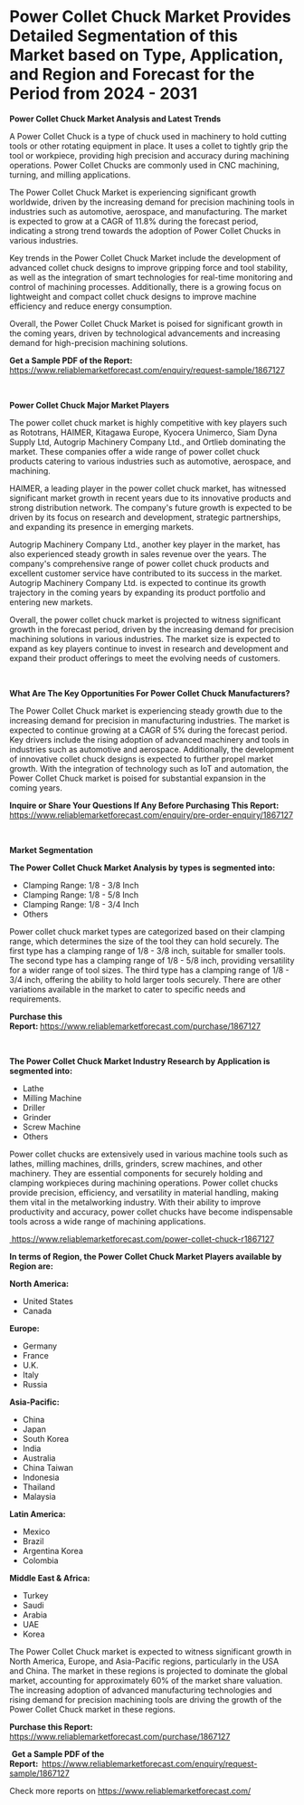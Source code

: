 <p><h1>Power Collet Chuck Market Provides Detailed Segmentation of this Market based on Type, Application, and Region and Forecast for the Period from 2024 - 2031</h1></p><p><strong>Power Collet Chuck Market Analysis and Latest Trends</strong></p>
<p><p>A Power Collet Chuck is a type of chuck used in machinery to hold cutting tools or other rotating equipment in place. It uses a collet to tightly grip the tool or workpiece, providing high precision and accuracy during machining operations. Power Collet Chucks are commonly used in CNC machining, turning, and milling applications.</p><p>The Power Collet Chuck Market is experiencing significant growth worldwide, driven by the increasing demand for precision machining tools in industries such as automotive, aerospace, and manufacturing. The market is expected to grow at a CAGR of 11.8% during the forecast period, indicating a strong trend towards the adoption of Power Collet Chucks in various industries.</p><p>Key trends in the Power Collet Chuck Market include the development of advanced collet chuck designs to improve gripping force and tool stability, as well as the integration of smart technologies for real-time monitoring and control of machining processes. Additionally, there is a growing focus on lightweight and compact collet chuck designs to improve machine efficiency and reduce energy consumption.</p><p>Overall, the Power Collet Chuck Market is poised for significant growth in the coming years, driven by technological advancements and increasing demand for high-precision machining solutions.</p></p>
<p><strong>Get a Sample PDF of the Report:&nbsp;</strong> <a href="https://www.reliablemarketforecast.com/enquiry/request-sample/1867127">https://www.reliablemarketforecast.com/enquiry/request-sample/1867127</a></p>
<p>&nbsp;</p>
<p><strong>Power Collet Chuck Major Market Players</strong></p>
<p><p>The power collet chuck market is highly competitive with key players such as Rototrans, HAIMER, Kitagawa Europe, Kyocera Unimerco, Siam Dyna Supply Ltd, Autogrip Machinery Company Ltd., and Ortlieb dominating the market. These companies offer a wide range of power collet chuck products catering to various industries such as automotive, aerospace, and machining.</p><p>HAIMER, a leading player in the power collet chuck market, has witnessed significant market growth in recent years due to its innovative products and strong distribution network. The company's future growth is expected to be driven by its focus on research and development, strategic partnerships, and expanding its presence in emerging markets.</p><p>Autogrip Machinery Company Ltd., another key player in the market, has also experienced steady growth in sales revenue over the years. The company's comprehensive range of power collet chuck products and excellent customer service have contributed to its success in the market. Autogrip Machinery Company Ltd. is expected to continue its growth trajectory in the coming years by expanding its product portfolio and entering new markets.</p><p>Overall, the power collet chuck market is projected to witness significant growth in the forecast period, driven by the increasing demand for precision machining solutions in various industries. The market size is expected to expand as key players continue to invest in research and development and expand their product offerings to meet the evolving needs of customers.</p></p>
<p>&nbsp;</p>
<p><strong>What Are The Key Opportunities For Power Collet Chuck Manufacturers?</strong></p>
<p><p>The Power Collet Chuck market is experiencing steady growth due to the increasing demand for precision in manufacturing industries. The market is expected to continue growing at a CAGR of 5% during the forecast period. Key drivers include the rising adoption of advanced machinery and tools in industries such as automotive and aerospace. Additionally, the development of innovative collet chuck designs is expected to further propel market growth. With the integration of technology such as IoT and automation, the Power Collet Chuck market is poised for substantial expansion in the coming years.</p></p>
<p><strong>Inquire or Share Your Questions If Any Before Purchasing This Report:</strong> <a href="https://www.reliablemarketforecast.com/enquiry/pre-order-enquiry/1867127">https://www.reliablemarketforecast.com/enquiry/pre-order-enquiry/1867127</a></p>
<p>&nbsp;</p>
<p><strong>Market Segmentation</strong></p>
<p><strong>The Power Collet Chuck Market Analysis by types is segmented into:</strong></p>
<p><ul><li>Clamping Range: 1/8 - 3/8 Inch</li><li>Clamping Range: 1/8 - 5/8 Inch</li><li>Clamping Range: 1/8 - 3/4 Inch</li><li>Others</li></ul></p>
<p><p>Power collet chuck market types are categorized based on their clamping range, which determines the size of the tool they can hold securely. The first type has a clamping range of 1/8 - 3/8 inch, suitable for smaller tools. The second type has a clamping range of 1/8 - 5/8 inch, providing versatility for a wider range of tool sizes. The third type has a clamping range of 1/8 - 3/4 inch, offering the ability to hold larger tools securely. There are other variations available in the market to cater to specific needs and requirements.</p></p>
<p><strong>Purchase this Report:&nbsp;</strong><a href="https://www.reliablemarketforecast.com/purchase/1867127">https://www.reliablemarketforecast.com/purchase/1867127</a></p>
<p>&nbsp;</p>
<p><strong>The Power Collet Chuck Market Industry Research by Application is segmented into:</strong></p>
<p><ul><li>Lathe</li><li>Milling Machine</li><li>Driller</li><li>Grinder</li><li>Screw Machine</li><li>Others</li></ul></p>
<p><p>Power collet chucks are extensively used in various machine tools such as lathes, milling machines, drills, grinders, screw machines, and other machinery. They are essential components for securely holding and clamping workpieces during machining operations. Power collet chucks provide precision, efficiency, and versatility in material handling, making them vital in the metalworking industry. With their ability to improve productivity and accuracy, power collet chucks have become indispensable tools across a wide range of machining applications.</p></p>
<p><a href="https://www.reliablemarketforecast.com/power-collet-chuck-r1867127">&nbsp;https://www.reliablemarketforecast.com/power-collet-chuck-r1867127</a></p>
<p><strong>In terms of Region, the Power Collet Chuck Market Players available by Region are:</strong></p>
<p>
    <p> <strong> North America: </strong>
        <ul>
            <li>United States</li>
            <li>Canada</li>
        </ul>
        </p> 
    <p> <strong> Europe: </strong>
        <ul>
            <li>Germany</li>
            <li>France</li>
            <li>U.K.</li>
            <li>Italy</li>
            <li>Russia</li>
        </ul>
        </p> 
    <p> <strong> Asia-Pacific: </strong>
        <ul>
            <li>China</li>
            <li>Japan</li>
            <li>South Korea</li>
            <li>India</li>
            <li>Australia</li>
            <li>China Taiwan</li>
            <li>Indonesia</li>
            <li>Thailand</li>
            <li>Malaysia</li>
        </ul>
        </p> 
    <p> <strong> Latin America: </strong>
        <ul>
            <li>Mexico</li>
            <li>Brazil</li>
            <li>Argentina Korea</li>
            <li>Colombia</li>
        </ul>
        </p> 
    <p> <strong> Middle East & Africa: </strong>
        <ul>
            <li>Turkey</li>
            <li>Saudi</li>
            <li>Arabia</li>
            <li>UAE</li>
            <li>Korea</li>
        </ul>
    </p>
    </p>
<p><p>The Power Collet Chuck market is expected to witness significant growth in North America, Europe, and Asia-Pacific regions, particularly in the USA and China. The market in these regions is projected to dominate the global market, accounting for approximately 60% of the market share valuation. The increasing adoption of advanced manufacturing technologies and rising demand for precision machining tools are driving the growth of the Power Collet Chuck market in these regions.</p></p>
<p><strong>Purchase this Report: </strong><a href="https://www.reliablemarketforecast.com/purchase/1867127">https://www.reliablemarketforecast.com/purchase/1867127</a></p>
<p>&nbsp;<strong>Get a Sample PDF of the Report:&nbsp;&nbsp;</strong><a href="https://www.reliablemarketforecast.com/enquiry/request-sample/1867127">https://www.reliablemarketforecast.com/enquiry/request-sample/1867127</a></p>
<p><strong></strong></p>
<p>Check more reports on <a href="https://www.reliablemarketforecast.com/">https://www.reliablemarketforecast.com/</a></p>